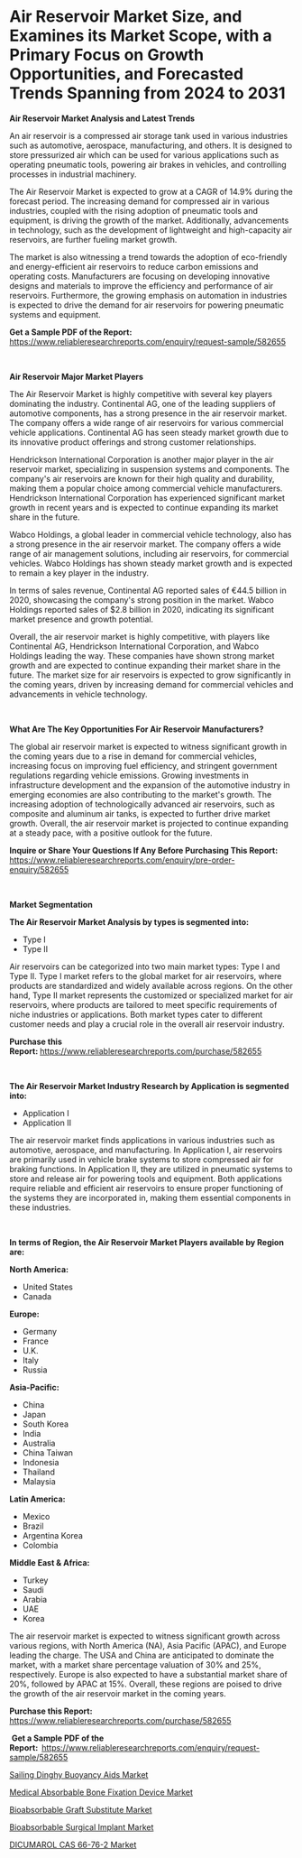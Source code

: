 <p><h1>Air Reservoir Market Size, and Examines its Market Scope, with a Primary Focus on Growth Opportunities, and Forecasted Trends Spanning from 2024 to 2031</h1></p><p><strong>Air Reservoir Market Analysis and Latest Trends</strong></p>
<p><p>An air reservoir is a compressed air storage tank used in various industries such as automotive, aerospace, manufacturing, and others. It is designed to store pressurized air which can be used for various applications such as operating pneumatic tools, powering air brakes in vehicles, and controlling processes in industrial machinery.</p><p>The Air Reservoir Market is expected to grow at a CAGR of 14.9% during the forecast period. The increasing demand for compressed air in various industries, coupled with the rising adoption of pneumatic tools and equipment, is driving the growth of the market. Additionally, advancements in technology, such as the development of lightweight and high-capacity air reservoirs, are further fueling market growth.</p><p>The market is also witnessing a trend towards the adoption of eco-friendly and energy-efficient air reservoirs to reduce carbon emissions and operating costs. Manufacturers are focusing on developing innovative designs and materials to improve the efficiency and performance of air reservoirs. Furthermore, the growing emphasis on automation in industries is expected to drive the demand for air reservoirs for powering pneumatic systems and equipment.</p></p>
<p><strong>Get a Sample PDF of the Report:&nbsp;</strong> <a href="https://www.reliableresearchreports.com/enquiry/request-sample/582655">https://www.reliableresearchreports.com/enquiry/request-sample/582655</a></p>
<p>&nbsp;</p>
<p><strong>Air Reservoir Major Market Players</strong></p>
<p><p>The Air Reservoir Market is highly competitive with several key players dominating the industry. Continental AG, one of the leading suppliers of automotive components, has a strong presence in the air reservoir market. The company offers a wide range of air reservoirs for various commercial vehicle applications. Continental AG has seen steady market growth due to its innovative product offerings and strong customer relationships.</p><p>Hendrickson International Corporation is another major player in the air reservoir market, specializing in suspension systems and components. The company's air reservoirs are known for their high quality and durability, making them a popular choice among commercial vehicle manufacturers. Hendrickson International Corporation has experienced significant market growth in recent years and is expected to continue expanding its market share in the future.</p><p>Wabco Holdings, a global leader in commercial vehicle technology, also has a strong presence in the air reservoir market. The company offers a wide range of air management solutions, including air reservoirs, for commercial vehicles. Wabco Holdings has shown steady market growth and is expected to remain a key player in the industry.</p><p>In terms of sales revenue, Continental AG reported sales of €44.5 billion in 2020, showcasing the company's strong position in the market. Wabco Holdings reported sales of $2.8 billion in 2020, indicating its significant market presence and growth potential.</p><p>Overall, the air reservoir market is highly competitive, with players like Continental AG, Hendrickson International Corporation, and Wabco Holdings leading the way. These companies have shown strong market growth and are expected to continue expanding their market share in the future. The market size for air reservoirs is expected to grow significantly in the coming years, driven by increasing demand for commercial vehicles and advancements in vehicle technology.</p></p>
<p>&nbsp;</p>
<p><strong>What Are The Key Opportunities For Air Reservoir Manufacturers?</strong></p>
<p><p>The global air reservoir market is expected to witness significant growth in the coming years due to a rise in demand for commercial vehicles, increasing focus on improving fuel efficiency, and stringent government regulations regarding vehicle emissions. Growing investments in infrastructure development and the expansion of the automotive industry in emerging economies are also contributing to the market's growth. The increasing adoption of technologically advanced air reservoirs, such as composite and aluminum air tanks, is expected to further drive market growth. Overall, the air reservoir market is projected to continue expanding at a steady pace, with a positive outlook for the future.</p></p>
<p><strong>Inquire or Share Your Questions If Any Before Purchasing This Report:</strong> <a href="https://www.reliableresearchreports.com/enquiry/pre-order-enquiry/582655">https://www.reliableresearchreports.com/enquiry/pre-order-enquiry/582655</a></p>
<p>&nbsp;</p>
<p><strong>Market Segmentation</strong></p>
<p><strong>The Air Reservoir Market Analysis by types is segmented into:</strong></p>
<p><ul><li>Type I</li><li>Type II</li></ul></p>
<p><p>Air reservoirs can be categorized into two main market types: Type I and Type II. Type I market refers to the global market for air reservoirs, where products are standardized and widely available across regions. On the other hand, Type II market represents the customized or specialized market for air reservoirs, where products are tailored to meet specific requirements of niche industries or applications. Both market types cater to different customer needs and play a crucial role in the overall air reservoir industry.</p></p>
<p><strong>Purchase this Report:&nbsp;</strong><a href="https://www.reliableresearchreports.com/purchase/582655">https://www.reliableresearchreports.com/purchase/582655</a></p>
<p>&nbsp;</p>
<p><strong>The Air Reservoir Market Industry Research by Application is segmented into:</strong></p>
<p><ul><li>Application I</li><li>Application II</li></ul></p>
<p><p>The air reservoir market finds applications in various industries such as automotive, aerospace, and manufacturing. In Application I, air reservoirs are primarily used in vehicle brake systems to store compressed air for braking functions. In Application II, they are utilized in pneumatic systems to store and release air for powering tools and equipment. Both applications require reliable and efficient air reservoirs to ensure proper functioning of the systems they are incorporated in, making them essential components in these industries.</p></p>
<p>&nbsp;</p>
<p><strong>In terms of Region, the Air Reservoir Market Players available by Region are:</strong></p>
<p>
    <p> <strong> North America: </strong>
        <ul>
            <li>United States</li>
            <li>Canada</li>
        </ul>
        </p> 
    <p> <strong> Europe: </strong>
        <ul>
            <li>Germany</li>
            <li>France</li>
            <li>U.K.</li>
            <li>Italy</li>
            <li>Russia</li>
        </ul>
        </p> 
    <p> <strong> Asia-Pacific: </strong>
        <ul>
            <li>China</li>
            <li>Japan</li>
            <li>South Korea</li>
            <li>India</li>
            <li>Australia</li>
            <li>China Taiwan</li>
            <li>Indonesia</li>
            <li>Thailand</li>
            <li>Malaysia</li>
        </ul>
        </p> 
    <p> <strong> Latin America: </strong>
        <ul>
            <li>Mexico</li>
            <li>Brazil</li>
            <li>Argentina Korea</li>
            <li>Colombia</li>
        </ul>
        </p> 
    <p> <strong> Middle East & Africa: </strong>
        <ul>
            <li>Turkey</li>
            <li>Saudi</li>
            <li>Arabia</li>
            <li>UAE</li>
            <li>Korea</li>
        </ul>
    </p>
    </p>
<p><p>The air reservoir market is expected to witness significant growth across various regions, with North America (NA), Asia Pacific (APAC), and Europe leading the charge. The USA and China are anticipated to dominate the market, with a market share percentage valuation of 30% and 25%, respectively. Europe is also expected to have a substantial market share of 20%, followed by APAC at 15%. Overall, these regions are poised to drive the growth of the air reservoir market in the coming years.</p></p>
<p><strong>Purchase this Report: </strong><a href="https://www.reliableresearchreports.com/purchase/582655">https://www.reliableresearchreports.com/purchase/582655</a></p>
<p>&nbsp;<strong>Get a Sample PDF of the Report:&nbsp;&nbsp;</strong><a href="https://www.reliableresearchreports.com/enquiry/request-sample/582655">https://www.reliableresearchreports.com/enquiry/request-sample/582655</a></p>
<p><strong></strong></p>
<p><p><a href="https://github.com/RoccoManning/Market-Research-Report-List-3/blob/main/sailing-dinghy-buoyancy-aids-market.md">Sailing Dinghy Buoyancy Aids Market</a></p><p><a href="https://medium.com/p/5c1a29b685e1/edit">Medical Absorbable Bone Fixation Device Market</a></p><p><a href="https://medium.com/@leeullrich2023/bioabsorbable-graft-substitute-market-insights-into-market-cagr-market-trends-and-growth-52448421075c">Bioabsorbable Graft Substitute Market</a></p><p><a href="https://medium.com/@leeullrich2023/bioabsorbable-surgical-implant-market-analysis-its-cagr-market-segmentation-and-global-industry-254bb49c34ba">Bioabsorbable Surgical Implant Market</a></p><p><a href="https://github.com/edytherolanlouisejk1miz0wig/Market-Research-Report-List-1/blob/main/dicumarol-cas-66-76-2-market.md">DICUMAROL CAS 66-76-2 Market</a></p></p>